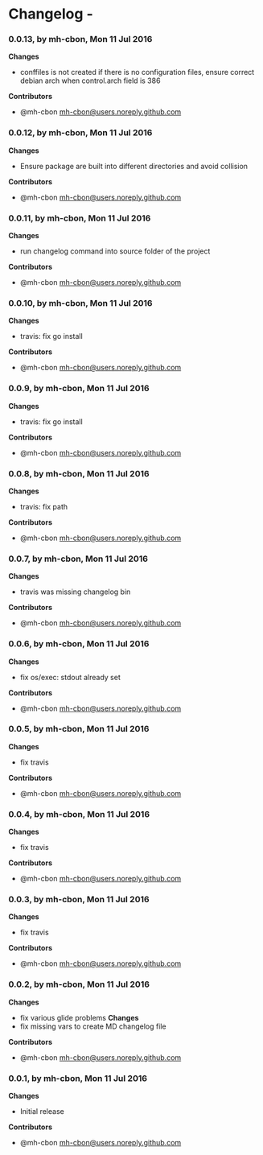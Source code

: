 # Changelog - <no value>

### 0.0.13, by mh-cbon, Mon 11 Jul 2016

__Changes__
- conffiles is not created if there is no configuration files,
ensure correct debian arch when control.arch field is 386

__Contributors__

- @mh-cbon <mh-cbon@users.noreply.github.com>



### 0.0.12, by mh-cbon, Mon 11 Jul 2016

__Changes__
- Ensure package are built into different directories and avoid collision

__Contributors__

- @mh-cbon <mh-cbon@users.noreply.github.com>



### 0.0.11, by mh-cbon, Mon 11 Jul 2016

__Changes__
- run changelog command into source folder of the  project

__Contributors__

- @mh-cbon <mh-cbon@users.noreply.github.com>



### 0.0.10, by mh-cbon, Mon 11 Jul 2016

__Changes__
- travis: fix go install

__Contributors__

- @mh-cbon <mh-cbon@users.noreply.github.com>



### 0.0.9, by mh-cbon, Mon 11 Jul 2016

__Changes__
- travis: fix go install

__Contributors__

- @mh-cbon <mh-cbon@users.noreply.github.com>



### 0.0.8, by mh-cbon, Mon 11 Jul 2016

__Changes__
- travis: fix path

__Contributors__

- @mh-cbon <mh-cbon@users.noreply.github.com>



### 0.0.7, by mh-cbon, Mon 11 Jul 2016

__Changes__
- travis was missing changelog bin

__Contributors__

- @mh-cbon <mh-cbon@users.noreply.github.com>



### 0.0.6, by mh-cbon, Mon 11 Jul 2016

__Changes__
- fix os/exec: stdout already set

__Contributors__

- @mh-cbon <mh-cbon@users.noreply.github.com>



### 0.0.5, by mh-cbon, Mon 11 Jul 2016

__Changes__
- fix travis

__Contributors__

- @mh-cbon <mh-cbon@users.noreply.github.com>



### 0.0.4, by mh-cbon, Mon 11 Jul 2016

__Changes__
- fix travis

__Contributors__

- @mh-cbon <mh-cbon@users.noreply.github.com>



### 0.0.3, by mh-cbon, Mon 11 Jul 2016

__Changes__
- fix travis

__Contributors__

- @mh-cbon <mh-cbon@users.noreply.github.com>



### 0.0.2, by mh-cbon, Mon 11 Jul 2016

__Changes__
- fix various glide problems
__Changes__
- fix missing vars to create MD changelog file

__Contributors__

- @mh-cbon <mh-cbon@users.noreply.github.com>



### 0.0.1, by mh-cbon, Mon 11 Jul 2016

__Changes__
- Initial release

__Contributors__

- @mh-cbon <mh-cbon@users.noreply.github.com>




